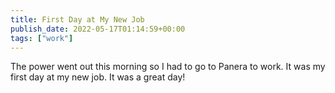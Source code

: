 ```yaml
---
title: First Day at My New Job
publish_date: 2022-05-17T01:14:59+00:00
tags: ["work"]
---
```


The power went out this morning so I had to go to Panera to work. It was my first day at my new job. It was a great day!
